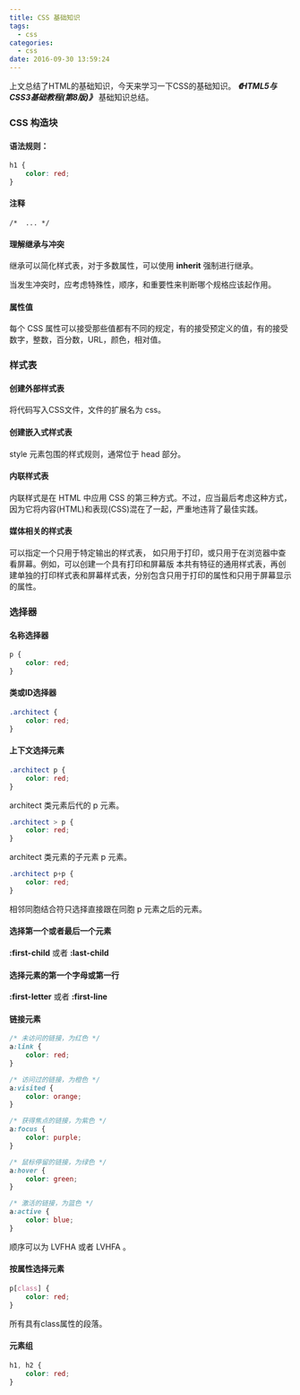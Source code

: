 ```yaml
---
title: CSS 基础知识
tags:
  - css
categories:
  - css
date: 2016-09-30 13:59:24
---
```


上文总结了HTML的基础知识，今天来学习一下CSS的基础知识。 ***《HTML5与CSS3基础教程(第8版)》*** 基础知识总结。

<!-- more -->

### CSS 构造块

#### 语法规则：

```css
h1 {
    color: red;
}
```

#### 注释

`/*  ... */`

#### 理解继承与冲突

继承可以简化样式表，对于多数属性，可以使用 **inherit** 强制进行继承。

当发生冲突时，应考虑特殊性，顺序，和重要性来判断哪个规格应该起作用。

#### 属性值

每个 CSS 属性可以接受那些值都有不同的规定，有的接受预定义的值，有的接受数字，整数，百分数，URL，颜色，相对值。

### 样式表

#### 创建外部样式表

将代码写入CSS文件，文件的扩展名为 css。

#### 创建嵌入式样式表

style 元素包围的样式规则，通常位于 head 部分。

#### 内联样式表

内联样式是在 HTML 中应用 CSS 的第三种方式。不过，应当最后考虑这种方式，因为它将内容(HTML)和表现(CSS)混在了一起，严重地违背了最佳实践。

#### 媒体相关的样式表

可以指定一个只用于特定输出的样式表， 如只用于打印，或只用于在浏览器中查看屏幕。例如，可以创建一个具有打印和屏幕版 本共有特征的通用样式表，再创建单独的打印样式表和屏幕样式表，分别包含只用于打印的属性和只用于屏幕显示的属性。

### 选择器

#### 名称选择器

```css
p {
    color: red;
}
```

#### 类或ID选择器

```css
.architect {
    color: red;
}
```

#### 上下文选择元素

```css
.architect p {
    color: red;
}

```

architect 类元素后代的 p 元素。

```css
.architect > p {
    color: red;
}

```

architect 类元素的子元素 p 元素。

```css
.architect p+p {
    color: red;
}

```
相邻同胞结合符只选择直接跟在同胞 p 元素之后的元素。

#### 选择第一个或者最后一个元素

**:first-child** 或者  **:last-child**

#### 选择元素的第一个字母或第一行

**:first-letter** 或者 **:first-line**

#### 链接元素

```css
/* 未访问的链接，为红色 */
a:link {
	color: red;
}

/* 访问过的链接，为橙色 */
a:visited {
	color: orange;
}

/* 获得焦点的链接，为紫色 */
a:focus {
	color: purple;
}

/* 鼠标停留的链接，为绿色 */
a:hover {
	color: green;
}

/* 激活的链接，为篮色 */
a:active {
	color: blue;
}

```
顺序可以为 LVFHA 或者 LVHFA 。

#### 按属性选择元素

```css
p[class] {
	color: red;
}

```
所有具有class属性的段落。

#### 元素组

```css
h1, h2 {
	color: red;
}
```

